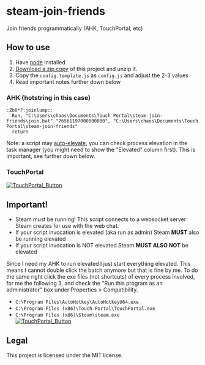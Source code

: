 # steam-join-friends
Join friends programmatically (AHK, TouchPortal, etc)

## How to use

1. Have [node](https://nodejs.org/en/download/) installed
2. [Download a zip copy](https://github.com/2called-chaos/steam-join-friends/archive/refs/heads/master.zip) of this project and unzip it.
3. Copy the `config.template.js` as `config.js` and adjust the 2-3 values
4. Read important notes further down below

### AHK (hotstring in this case)

```ahk
:Zb0*?:joinlump::
  Run, "C:\Users\chaos\Documents\Touch Portal\steam-join-friends\join.bat" "76561197000000000", "C:\Users\chaos\Documents\Touch Portal\steam-join-friends"
  return
```

Note: a script may [auto-elevate](https://www.autohotkey.com/docs/commands/Run.htm#RunAs), you can check process elevation in the task manager (you might need to show the "Elevated" column first). This is important, see further down below.

### TouchPortal

[![TouchPortal_Button](https://i.imgur.com/kHSWzN3.png)](https://i.imgur.com/kHSWzN3.png)

## Important!

* Steam must be running! This script connects to a websocket server Steam creates for use with the web chat.
* If your script invocation is elevated (aka run as admin) Steam **MUST** also be running elevated
* If your script invocation is NOT elevated Steam **MUST ALSO NOT** be elevated

Since I need my AHK to run elevated I just start everything elevated. This means I cannot double click the batch anymore but that is fine by me. To do the same right click the exe files (not shortcuts) of every process involved, for me the following 3, and check the "Run this program as an administrator" box under Properties > Compatibility.
  * `C:\Program Files\AutoHotkey\AutoHotkeyU64.exe`
  * `C:\Program Files (x86)\Touch Portal\TouchPortal.exe`
  * `C:\Program Files (x86)\Steam\steam.exe`  
    [![TouchPortal_Button](https://i.imgur.com/zlPRAxg.png)](https://i.imgur.com/zlPRAxg.png)


## Legal

This project is licensed under the MIT license.
